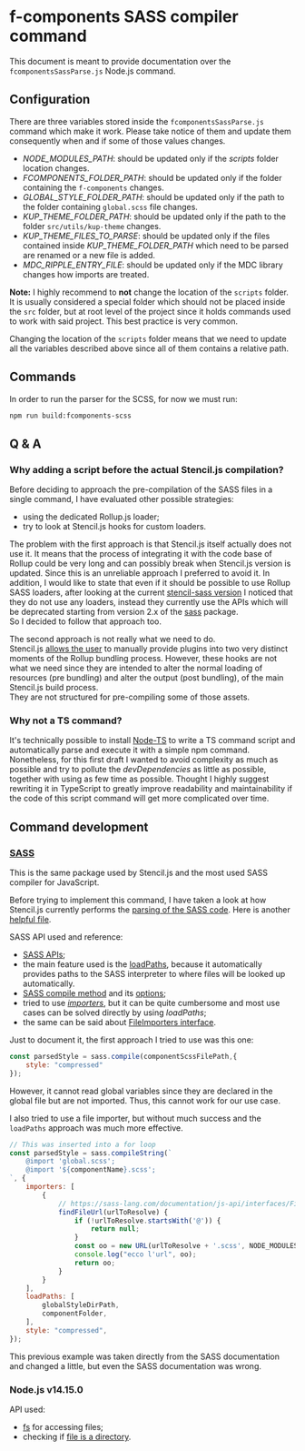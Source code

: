 # f-components SASS compiler command

This document is meant to provide documentation over the `fcomponentsSassParse.js` Node.js command.


## Configuration

There are three variables stored inside the `fcomponentsSassParse.js` command which make it work.
Please take notice of them and update them consequently when and if some of those values changes.

* _NODE_MODULES_PATH_: should be updated only if the _scripts_ folder location changes.
* _FCOMPONENTS_FOLDER_PATH_: should be updated only if the folder containing the `f-components` changes.
* _GLOBAL_STYLE_FOLDER_PATH_: should be updated only if the path to the folder containing `global.scss` file changes.
* _KUP_THEME_FOLDER_PATH_: should be updated only if the path to the folder `src/utils/kup-theme` changes.
* _KUP_THEME_FILES_TO_PARSE_: should be updated only if the files contained inside _KUP_THEME_FOLDER_PATH_ which need to be parsed are renamed or a new file is added.
* _MDC_RIPPLE_ENTRY_FILE_: should be updated only if the MDC library changes how imports are treated.

**Note:** I highly recommend to **not** change the location of the `scripts` folder.
It is usually considered a special folder which should not be placed inside the `src` folder, but at root level of the project since it holds commands used to work with said project. 
This best practice is very common.

Changing the location of the `scripts` folder means that we need to update all the variables described above since all of them contains a relative path.  


## Commands

In order to run the parser for the SCSS, for now we must run:
```bash
npm run build:fcomponents-scss
```


## Q & A

### Why adding a script before the actual Stencil.js compilation? 

Before deciding to approach the pre-compilation of the SASS files in a single command, I have evaluated other possible strategies:

* using the dedicated Rollup.js loader;
* try to look at Stencil.js hooks for custom loaders.

The problem with the first approach is that Stencil.js itself actually does not use it.
It means that the process of integrating it with the code base of Rollup could be very long and can possibly break when Stencil.js version is updated.
Since this is an unreliable approach I preferred to avoid it.
In addition, I would like to state that even if it should be possible to use Rollup SASS loaders,
after looking at the current [stencil-sass version](https://github.com/ionic-team/stencil-sass/releases/tag/v1.5.2)
I noticed that they do not use any loaders, instead they currently use the APIs which will be deprecated starting from version 2.x of the [sass](https://www.npmjs.com/package/sass) package.\
So I decided to follow that approach too.

The second approach is not really what we need to do.\
Stencil.js [allows the user](https://stenciljs.com/docs/module-bundling) to manually provide plugins into two very distinct moments of the Rollup bundling process.
However, these hooks are not what we need since they are intended to alter the normal loading of resources (pre bundling) and alter the output (post bundling),
of the main Stencil.js build process.\
They are not structured for pre-compiling some of those assets.


### Why not a TS command?

It's technically possible to install [Node-TS](https://www.npmjs.com/package/ts-node) to write a TS command script and automatically parse and execute it with a simple npm command.
Nonetheless, for this first draft I wanted to avoid complexity as much as possible and try to pollute the *devDependencies* as little as possible, together with using as few time as possible.
Thought I highly suggest rewriting it in TypeScript to greatly improve readability and maintainability if the code of this script command will get more complicated over time.


## Command development


### [SASS](https://www.npmjs.com/package/sass)

This is the same package used by Stencil.js and the most used SASS compiler for JavaScript.

Before trying to implement this command, I have taken a look at how Stencil.js currently performs the [parsing of the SASS code](https://github.com/ionic-team/stencil-sass/blob/master/src/util.ts).
Here is another [helpful file](https://github.com/ionic-team/stencil-sass/blob/master/src/index.ts).

SASS API used and reference:

* [SASS APIs](https://sass-lang.com/documentation/js-api/modules#compile);
* the main feature used is the [loadPaths](https://sass-lang.com/documentation/js-api/interfaces/Options#functions), because it automatically provides paths to the SASS interpreter to where files will be looked up automatically.
* [SASS compile method](https://sass-lang.com/documentation/js-api/modules#compileString) and its [options](https://sass-lang.com/documentation/js-api/modules#StringOptions);
* tried to use *[importers](https://sass-lang.com/documentation/js-api/interfaces/StringOptionsWithImporter#importers)*, but it can be quite cumbersome and most use cases can be solved directly by using *loadPaths*;
* the same can be said about [FileImporters interface](https://sass-lang.com/documentation/js-api/interfaces/FileImporter).

Just to document it, the first approach I tried to use was this one:
```javascript
const parsedStyle = sass.compile(componentScssFilePath,{
    style: "compressed"
});
```
However, it cannot read global variables since they are declared in the global file but are not imported. Thus, this cannot work for our use case.

I also tried to use a file importer, but without much success and the `loadPaths` approach was much more effective.
```javascript
// This was inserted into a for loop
const parsedStyle = sass.compileString(`
    @import 'global.scss';
    @import '${componentName}.scss';
`, {
    importers: [
        {
            // https://sass-lang.com/documentation/js-api/interfaces/FileImporter
            findFileUrl(urlToResolve) {
                if (!urlToResolve.startsWith('@')) {
                    return null;
                }
                const oo = new URL(urlToResolve + '.scss', NODE_MODULES_PATH);
                console.log("ecco l'url", oo);
                return oo;
            }
        }
    ],
    loadPaths: [
        globalStyleDirPath,
        componentFolder,
    ],
    style: "compressed",
});
```
This previous example was taken directly from the SASS documentation and changed a little, but even the SASS documentation was wrong. 


### Node.js v14.15.0

API used:

* [fs](https://nodejs.org/docs/latest-v14.x/api/fs.html#fs_fs_existssync_path) for accessing files;
* checking if [file is a directory](https://melvingeorge.me/blog/check-if-path-is-directory-nodejs).